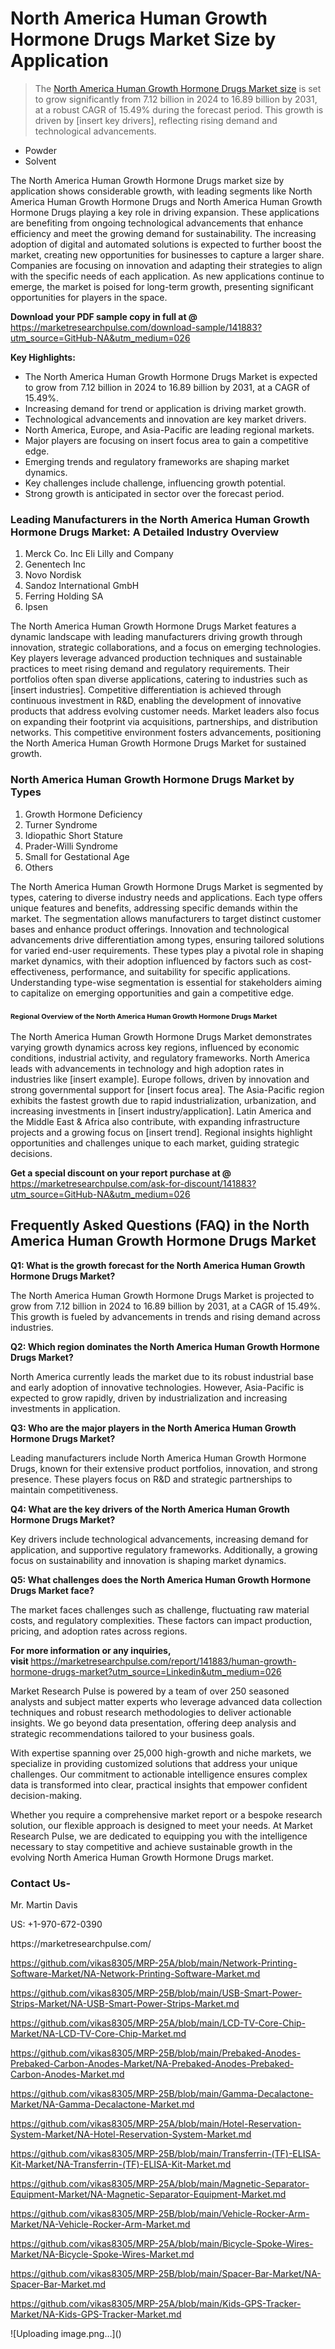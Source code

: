 <h1>North America Human Growth Hormone Drugs Market&nbsp;Size by Application</h1><blockquote><p>The <a href="https://marketresearchpulse.com/download-sample/141883?utm_source=GitHub-NA&amp;utm_medium=026">North America Human Growth Hormone Drugs Market size</a> is set to grow significantly from 7.12 billion in 2024 to 16.89 billion by 2031, at a robust CAGR of 15.49% during the forecast period. This growth is driven by [insert key drivers], reflecting rising demand and technological advancements.</p></blockquote><ul><li>Powder<li> Solvent</li></ul><p>The North America Human Growth Hormone Drugs market size by application shows considerable growth, with leading segments like North America Human Growth Hormone Drugs and North America Human Growth Hormone Drugs playing a key role in driving expansion. These applications are benefiting from ongoing technological advancements that enhance efficiency and meet the growing demand for sustainability. The increasing adoption of digital and automated solutions is expected to further boost the market, creating new opportunities for businesses to capture a larger share. Companies are focusing on innovation and adapting their strategies to align with the specific needs of each application. As new applications continue to emerge, the market is poised for long-term growth, presenting significant opportunities for players in the space.</p><p><strong>Download your PDF sample copy in full at @ </strong><a href="https://marketresearchpulse.com/download-sample/141883?utm_source=GitHub-NA&amp;utm_medium=026">https://marketresearchpulse.com/download-sample/141883?utm_source=GitHub-NA&amp;utm_medium=026</a></p><p><strong>Key Highlights: </strong></p><ul><li>The North America Human Growth Hormone Drugs Market is expected to grow from 7.12 billion in 2024 to 16.89 billion by 2031, at a CAGR of 15.49%.</li><li>Increasing demand for trend or application is driving market growth.</li><li>Technological advancements and innovation are key market drivers.</li><li>North America, Europe, and Asia-Pacific are leading regional markets.</li><li>Major players are focusing on insert focus area to gain a competitive edge.</li><li>Emerging trends and regulatory frameworks are shaping market dynamics.</li><li>Key challenges include challenge, influencing growth potential.</li><li>Strong growth is anticipated in sector over the forecast period.</li></ul><h3>Leading Manufacturers in the North America Human Growth Hormone Drugs Market: A Detailed Industry Overview</h3><ol><li>Merck Co. Inc Eli Lilly and Company</li><li>Genentech Inc</li><li>Novo Nordisk</li><li>Sandoz International GmbH</li><li>Ferring Holding SA</li><li>Ipsen</li></ol><div class="flex max-w-full flex-col flex-grow"><div class="min-h-8 text-message flex w-full flex-col items-end gap-2 whitespace-normal break-words [.text-message+&amp;]:mt-5" dir="auto" data-message-author-role="assistant" data-message-id="fd8432e4-4910-450d-b182-61b7bfb0a01f" data-message-model-slug="gpt-4o"><div class="flex w-full flex-col gap-1 empty:hidden first:pt-[3px]"><div class="markdown prose w-full break-words dark:prose-invert light"><p>The North America Human Growth Hormone Drugs Market features a dynamic landscape with leading manufacturers driving growth through innovation, strategic collaborations, and a focus on emerging technologies. Key players leverage advanced production techniques and sustainable practices to meet rising demand and regulatory requirements. Their portfolios often span diverse applications, catering to industries such as [insert industries]. Competitive differentiation is achieved through continuous investment in R&amp;D, enabling the development of innovative products that address evolving customer needs. Market leaders also focus on expanding their footprint via acquisitions, partnerships, and distribution networks. This competitive environment fosters advancements, positioning the North America Human Growth Hormone Drugs Market for sustained growth.</p></div></div></div></div><h3>North America Human Growth Hormone Drugs Market by Types</h3><ol><li>Growth Hormone Deficiency<li> Turner Syndrome<li> Idiopathic Short Stature<li> Prader-Willi Syndrome<li> Small for Gestational Age<li> Others</li></ol><div class="flex max-w-full flex-col flex-grow"><div class="min-h-8 text-message flex w-full flex-col items-end gap-2 whitespace-normal break-words [.text-message+&amp;]:mt-5" dir="auto" data-message-author-role="assistant" data-message-id="084470be-0bb7-4664-bddf-5156b4f41249" data-message-model-slug="gpt-4o-mini"><div class="flex w-full flex-col gap-1 empty:hidden first:pt-[3px]"><div class="markdown prose w-full break-words dark:prose-invert light"><p>The North America Human Growth Hormone Drugs Market is segmented by types, catering to diverse industry needs and applications. Each type offers unique features and benefits, addressing specific demands within the market. The segmentation allows manufacturers to target distinct customer bases and enhance product offerings. Innovation and technological advancements drive differentiation among types, ensuring tailored solutions for varied end-user requirements. These types play a pivotal role in shaping market dynamics, with their adoption influenced by factors such as cost-effectiveness, performance, and suitability for specific applications. Understanding type-wise segmentation is essential for stakeholders aiming to capitalize on emerging opportunities and gain a competitive edge.</p></div></div></div></div><h3><span style="font-size: 11px;">Regional Overview of the North America Human Growth Hormone Drugs Market</span></h3><div class="flex max-w-full flex-col flex-grow"><div class="min-h-8 text-message flex w-full flex-col items-end gap-2 whitespace-normal break-words [.text-message+&amp;]:mt-5" dir="auto" data-message-author-role="assistant" data-message-id="e9038762-ce64-4e30-91c9-9bd413514231" data-message-model-slug="gpt-4o-mini"><div class="flex w-full flex-col gap-1 empty:hidden first:pt-[3px]"><div class="markdown prose w-full break-words dark:prose-invert light"><p>The North America Human Growth Hormone Drugs Market demonstrates varying growth dynamics across key regions, influenced by economic conditions, industrial activity, and regulatory frameworks. North America leads with advancements in technology and high adoption rates in industries like [insert example]. Europe follows, driven by innovation and strong governmental support for [insert focus area]. The Asia-Pacific region exhibits the fastest growth due to rapid industrialization, urbanization, and increasing investments in [insert industry/application]. Latin America and the Middle East &amp; Africa also contribute, with expanding infrastructure projects and a growing focus on [insert trend]. Regional insights highlight opportunities and challenges unique to each market, guiding strategic decisions.</p></div></div></div></div><p><strong>Get a special discount on your report purchase at @ </strong><a href="https://marketresearchpulse.com/ask-for-discount/141883?utm_source=GitHub-NA&amp;utm_medium=026">https://marketresearchpulse.com/ask-for-discount/141883?utm_source=GitHub-NA&amp;utm_medium=026</a></p><h2>Frequently Asked Questions (FAQ) in the North America Human Growth Hormone Drugs Market</h2><p><strong>Q1: What is the growth forecast for the North America Human Growth Hormone Drugs Market?</strong></p><p>The North America Human Growth Hormone Drugs Market is projected to grow from 7.12 billion in 2024 to 16.89 billion by 2031, at a CAGR of 15.49%. This growth is fueled by advancements in trends and rising demand across industries.</p><p><strong>Q2: Which region dominates the North America Human Growth Hormone Drugs Market?</strong></p><p>North America currently leads the market due to its robust industrial base and early adoption of innovative technologies. However, Asia-Pacific is expected to grow rapidly, driven by industrialization and increasing investments in application.</p><p><strong>Q3: Who are the major players in the North America Human Growth Hormone Drugs Market?</strong></p><p>Leading manufacturers include North America Human Growth Hormone Drugs, known for their extensive product portfolios, innovation, and strong presence. These players focus on R&amp;D and strategic partnerships to maintain competitiveness.</p><p><strong>Q4: What are the key drivers of the North America Human Growth Hormone Drugs Market?</strong></p><p>Key drivers include technological advancements, increasing demand for application, and supportive regulatory frameworks. Additionally, a growing focus on sustainability and innovation is shaping market dynamics.</p><p><strong>Q5: What challenges does the North America Human Growth Hormone Drugs Market face?</strong></p><p>The market faces challenges such as challenge, fluctuating raw material costs, and regulatory complexities. These factors can impact production, pricing, and adoption rates across regions.</p><p><strong>For more information or any inquiries, visit&nbsp;</strong><a href="https://marketresearchpulse.com/report/141883/human-growth-hormone-drugs-market?utm_source=Linkedin&utm_medium=026">https://marketresearchpulse.com/report/141883/human-growth-hormone-drugs-market?utm_source=Linkedin&utm_medium=026</a></p><p>Market Research Pulse is powered by a team of over 250 seasoned analysts and subject matter experts who leverage advanced data collection techniques and robust research methodologies to deliver actionable insights. We go beyond data presentation, offering deep analysis and strategic recommendations tailored to your business goals.</p><p>With expertise spanning over 25,000 high-growth and niche markets, we specialize in providing customized solutions that address your unique challenges. Our commitment to actionable intelligence ensures complex data is transformed into clear, practical insights that empower confident decision-making.</p><p>Whether you require a comprehensive market report or a bespoke research solution, our flexible approach is designed to meet your needs. At Market Research Pulse, we are dedicated to equipping you with the intelligence necessary to stay competitive and achieve sustainable growth in the evolving North America Human Growth Hormone Drugs market.</p><h3><strong>Contact Us-</strong></h3><p>Mr. Martin Davis</p><p>US: +1-970-672-0390</p><p>https://marketresearchpulse.com/</p><p><a href="https://github.com/vikas8305/MRP-25A/blob/main/Network-Printing-Software-Market/NA-Network-Printing-Software-Market.md">https://github.com/vikas8305/MRP-25A/blob/main/Network-Printing-Software-Market/NA-Network-Printing-Software-Market.md</a></p><p><a href="https://github.com/vikas8305/MRP-25B/blob/main/USB-Smart-Power-Strips-Market/NA-USB-Smart-Power-Strips-Market.md">https://github.com/vikas8305/MRP-25B/blob/main/USB-Smart-Power-Strips-Market/NA-USB-Smart-Power-Strips-Market.md</a></p><p><a href="https://github.com/vikas8305/MRP-25A/blob/main/LCD-TV-Core-Chip-Market/NA-LCD-TV-Core-Chip-Market.md">https://github.com/vikas8305/MRP-25A/blob/main/LCD-TV-Core-Chip-Market/NA-LCD-TV-Core-Chip-Market.md</a></p><p><a href="https://github.com/vikas8305/MRP-25B/blob/main/Prebaked-Anodes-Prebaked-Carbon-Anodes-Market/NA-Prebaked-Anodes-Prebaked-Carbon-Anodes-Market.md">https://github.com/vikas8305/MRP-25B/blob/main/Prebaked-Anodes-Prebaked-Carbon-Anodes-Market/NA-Prebaked-Anodes-Prebaked-Carbon-Anodes-Market.md</a></p><p><a href="https://github.com/vikas8305/MRP-25B/blob/main/Gamma-Decalactone-Market/NA-Gamma-Decalactone-Market.md">https://github.com/vikas8305/MRP-25B/blob/main/Gamma-Decalactone-Market/NA-Gamma-Decalactone-Market.md</a></p><p><a href="https://github.com/vikas8305/MRP-25A/blob/main/Hotel-Reservation-System-Market/NA-Hotel-Reservation-System-Market.md">https://github.com/vikas8305/MRP-25A/blob/main/Hotel-Reservation-System-Market/NA-Hotel-Reservation-System-Market.md</a></p><p><a href="https://github.com/vikas8305/MRP-25B/blob/main/Transferrin-(TF)-ELISA-Kit-Market/NA-Transferrin-(TF)-ELISA-Kit-Market.md">https://github.com/vikas8305/MRP-25B/blob/main/Transferrin-(TF)-ELISA-Kit-Market/NA-Transferrin-(TF)-ELISA-Kit-Market.md</a></p><p><a href="https://github.com/vikas8305/MRP-25A/blob/main/Magnetic-Separator-Equipment-Market/NA-Magnetic-Separator-Equipment-Market.md">https://github.com/vikas8305/MRP-25A/blob/main/Magnetic-Separator-Equipment-Market/NA-Magnetic-Separator-Equipment-Market.md</a></p><p><a href="https://github.com/vikas8305/MRP-25B/blob/main/Vehicle-Rocker-Arm-Market/NA-Vehicle-Rocker-Arm-Market.md">https://github.com/vikas8305/MRP-25B/blob/main/Vehicle-Rocker-Arm-Market/NA-Vehicle-Rocker-Arm-Market.md</a></p><p><a href="https://github.com/vikas8305/MRP-25A/blob/main/Bicycle-Spoke-Wires-Market/NA-Bicycle-Spoke-Wires-Market.md">https://github.com/vikas8305/MRP-25A/blob/main/Bicycle-Spoke-Wires-Market/NA-Bicycle-Spoke-Wires-Market.md</a></p><p><a href="https://github.com/vikas8305/MRP-25B/blob/main/Spacer-Bar-Market/NA-Spacer-Bar-Market.md">https://github.com/vikas8305/MRP-25B/blob/main/Spacer-Bar-Market/NA-Spacer-Bar-Market.md</a></p><p><a href="https://github.com/vikas8305/MRP-25A/blob/main/Kids-GPS-Tracker-Market/NA-Kids-GPS-Tracker-Market.md">https://github.com/vikas8305/MRP-25A/blob/main/Kids-GPS-Tracker-Market/NA-Kids-GPS-Tracker-Market.md</a></p>
![Uploading image.png…]()
